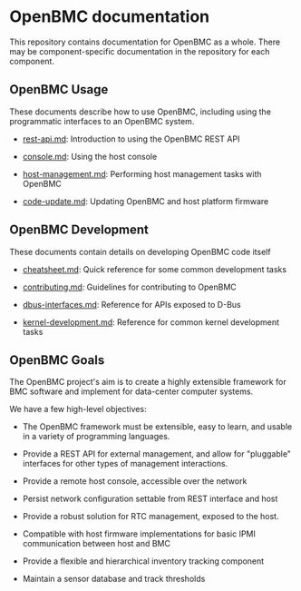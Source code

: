 # OpenBMC documentation

This repository contains documentation for OpenBMC as a whole. There may
be component-specific documentation in the repository for each component.

OpenBMC Usage
-------------

These documents describe how to use OpenBMC, including using the programmatic
interfaces to an OpenBMC system.

 - [rest-api.md](rest-api.md): Introduction to using the OpenBMC REST API

 - [console.md](console.md): Using the host console

 - [host-management.md](host-management.md): Performing host management tasks
   with OpenBMC

 - [code-update.md](code-update.md): Updating OpenBMC and host platform firmware


OpenBMC Development
-------------------

These documents contain details on developing OpenBMC code itself

 - [cheatsheet.md](cheatsheet.md): Quick reference for some common
   development tasks

 - [contributing.md](contributing.md): Guidelines for contributing to
   OpenBMC

 - [dbus-interfaces.md](dbus-interfaces.md): Reference for APIs exposed
   to D-Bus

 - [kernel-development.md](kernel-development.md): Reference for common
   kernel development tasks


OpenBMC Goals
-------------

The OpenBMC project's aim is to create a highly extensible framework for BMC
software and implement for data-center computer systems.

We have a few high-level objectives:

 * The OpenBMC framework must be extensible, easy to learn, and usable in a
   variety of programming languages.

 * Provide a REST API for external management, and allow for "pluggable"
   interfaces for other types of management interactions.

 * Provide a remote host console, accessible over the network

 * Persist network configuration settable from REST interface and host

 * Provide a robust solution for RTC management, exposed to the host.

 * Compatible with host firmware implementations for basic IPMI communication
   between host and BMC

 * Provide a flexible and hierarchical inventory tracking component

 * Maintain a sensor database and track thresholds
